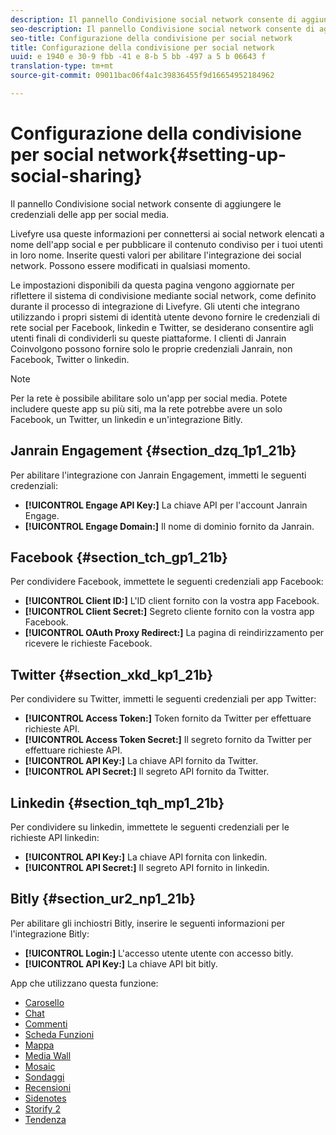 ```yaml
---
description: Il pannello Condivisione social network consente di aggiungere le credenziali delle app per social media.
seo-description: Il pannello Condivisione social network consente di aggiungere le credenziali delle app per social media.
seo-title: Configurazione della condivisione per social network
title: Configurazione della condivisione per social network
uuid: e 1940 e 30-9 fbb -41 e 8-b 5 bb -497 a 5 b 06643 f
translation-type: tm+mt
source-git-commit: 09011bac06f4a1c39836455f9d16654952184962

---
```



# Configurazione della condivisione per social network{#setting-up-social-sharing}

Il pannello Condivisione social network consente di aggiungere le credenziali delle app per social media.

Livefyre usa queste informazioni per connettersi ai social network elencati a nome dell&#39;app social e per pubblicare il contenuto condiviso per i tuoi utenti in loro nome. Inserite questi valori per abilitare l&#39;integrazione dei social network. Possono essere modificati in qualsiasi momento.

Le impostazioni disponibili da questa pagina vengono aggiornate per riflettere il sistema di condivisione mediante social network, come definito durante il processo di integrazione di Livefyre. Gli utenti che integrano utilizzando i propri sistemi di identità utente devono fornire le credenziali di rete social per Facebook, linkedin e Twitter, se desiderano consentire agli utenti finali di condividerli su queste piattaforme. I clienti di Janrain Coinvolgono possono fornire solo le proprie credenziali Janrain, non Facebook, Twitter o linkedin.

>[!NOTE]
>
>Per la rete è possibile abilitare solo un&#39;app per social media. Potete includere queste app su più siti, ma la rete potrebbe avere un solo Facebook, un Twitter, un linkedin e un&#39;integrazione Bitly.

## Janrain Engagement {#section_dzq_1p1_21b}

Per abilitare l&#39;integrazione con Janrain Engagement, immetti le seguenti credenziali:

* **[!UICONTROL Engage API Key:]** La chiave API per l&#39;account Janrain Engage.
* **[!UICONTROL Engage Domain:]** Il nome di dominio fornito da Janrain.

## Facebook {#section_tch_gp1_21b}

Per condividere Facebook, immettete le seguenti credenziali app Facebook:

* **[!UICONTROL Client ID:]** L&#39;ID client fornito con la vostra app Facebook.
* **[!UICONTROL Client Secret:]** Segreto cliente fornito con la vostra app Facebook.
* **[!UICONTROL OAuth Proxy Redirect:]** La pagina di reindirizzamento per ricevere le richieste Facebook.

## Twitter {#section_xkd_kp1_21b}

Per condividere su Twitter, immetti le seguenti credenziali per app Twitter:

* **[!UICONTROL Access Token:]** Token fornito da Twitter per effettuare richieste API.
* **[!UICONTROL Access Token Secret:]** Il segreto fornito da Twitter per effettuare richieste API.
* **[!UICONTROL API Key:]** La chiave API fornito da Twitter.
* **[!UICONTROL API Secret:]** Il segreto API fornito da Twitter.

## Linkedin {#section_tqh_mp1_21b}

Per condividere su linkedin, immettete le seguenti credenziali per le richieste API linkedin:

* **[!UICONTROL API Key:]** La chiave API fornita con linkedin.
* **[!UICONTROL API Secret:]** Il segreto API fornito in linkedin.

## Bitly {#section_ur2_np1_21b}

Per abilitare gli inchiostri Bitly, inserire le seguenti informazioni per l&#39;integrazione Bitly:

* **[!UICONTROL Login:]** L&#39;accesso utente utente con accesso bitly.
* **[!UICONTROL API Key:]** La chiave API bit bitly.



App che utilizzano questa funzione:
* [Carosello](/help/using/c-about-apps/c-carousel-app/c-carousel-app.md#c_carousel_app)
* [Chat](/help/using/c-about-apps/c-chat-app/c-chat-app.md#c_chat_app)
* [Commenti](/help/using/c-about-apps/c-comments/c-comments.md)
* [Scheda Funzioni](/help/using/c-about-apps/c-feature-card-app/c-feature-card-app.md#c_feature_card_app)
* [Mappa](/help/using/c-about-apps/c-map-app/c-map-app.md#c_map_app)
* [Media Wall](/help/using/c-about-apps/c-media-wall-app/c-media-wall-app.md#c_media_wall_app)
* [Mosaic](/help/using/c-about-apps/c-mosaic-app/c-mosaic-app.md#c_mosaic_app)
* [Sondaggi](/help/using/c-about-apps/c-polls-app/c-polls-app.md#c_polls_app)
* [Recensioni](/help/using/c-about-apps/c-reviews-app/c-reviews-app.md#c_reviews_app)
* [Sidenotes](/help/using/c-about-apps/c-sidenotes-app/c-sidenotes-app.md#c_sidenotes_app)
* [Storify 2](/help/using/c-about-apps/c-storify2/c-storify2.md#c_storify2)
* [Tendenza](/help/using/c-about-apps/c-trending-app/c-trending-app.md#c_trending_app)

